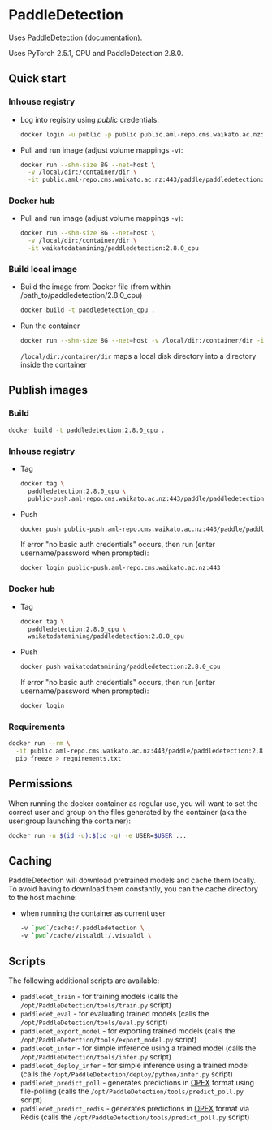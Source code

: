 # PaddleDetection

Uses [PaddleDetection](https://github.com/PaddlePaddle/PaddleDetection) ([documentation](https://github.com/PaddlePaddle/PaddleDetection/blob/release/2.6/README_en.md)). 

Uses PyTorch 2.5.1, CPU and PaddleDetection 2.8.0.

## Quick start

### Inhouse registry

* Log into registry using *public* credentials:

  ```bash
  docker login -u public -p public public.aml-repo.cms.waikato.ac.nz:443 
  ```

* Pull and run image (adjust volume mappings `-v`):

  ```bash
  docker run --shm-size 8G --net=host \
    -v /local/dir:/container/dir \
    -it public.aml-repo.cms.waikato.ac.nz:443/paddle/paddledetection:2.8.0_cpu
  ```

### Docker hub

* Pull and run image (adjust volume mappings `-v`):

  ```bash
  docker run --shm-size 8G --net=host \
    -v /local/dir:/container/dir \
    -it waikatodatamining/paddledetection:2.8.0_cpu
  ```

### Build local image

* Build the image from Docker file (from within /path_to/paddledetection/2.8.0_cpu)

  ```bash
  docker build -t paddledetection_cpu .
  ```
  
* Run the container

  ```bash
  docker run --shm-size 8G --net=host -v /local/dir:/container/dir -it paddledetection_cpu
  ```
  `/local/dir:/container/dir` maps a local disk directory into a directory inside the container


## Publish images

### Build

```bash
docker build -t paddledetection:2.8.0_cpu .
```

### Inhouse registry  

* Tag

  ```bash
  docker tag \
    paddledetection:2.8.0_cpu \
    public-push.aml-repo.cms.waikato.ac.nz:443/paddle/paddledetection:2.8.0_cpu
  ```
  
* Push

  ```bash
  docker push public-push.aml-repo.cms.waikato.ac.nz:443/paddle/paddledetection:2.8.0_cpu
  ```
  If error "no basic auth credentials" occurs, then run (enter username/password when prompted):
  
  ```bash
  docker login public-push.aml-repo.cms.waikato.ac.nz:443
  ```

### Docker hub  

* Tag

  ```bash
  docker tag \
    paddledetection:2.8.0_cpu \
    waikatodatamining/paddledetection:2.8.0_cpu
  ```
  
* Push

  ```bash
  docker push waikatodatamining/paddledetection:2.8.0_cpu
  ```
  If error "no basic auth credentials" occurs, then run (enter username/password when prompted):
  
  ```bash
  docker login
  ``` 


### Requirements

```bash
docker run --rm \
  -it public.aml-repo.cms.waikato.ac.nz:443/paddle/paddledetection:2.8.0_cpu \
  pip freeze > requirements.txt
```


## Permissions

When running the docker container as regular use, you will want to set the correct
user and group on the files generated by the container (aka the user:group launching
the container):

```bash
docker run -u $(id -u):$(id -g) -e USER=$USER ...
```

## Caching

PaddleDetection will download pretrained models and cache them locally. To avoid having
to download them constantly, you can the cache directory to the host machine:

* when running the container as current user

  ```bash
  -v `pwd`/cache:/.paddledetection \
  -v `pwd`/cache/visualdl:/.visualdl \
  ```


## Scripts

The following additional scripts are available:

* `paddledet_train` - for training models (calls the `/opt/PaddleDetection/tools/train.py` script)
* `paddledet_eval` - for evaluating trained models (calls the `/opt/PaddleDetection/tools/eval.py` script)
* `paddledet_export_model` - for exporting trained models (calls the `/opt/PaddleDetection/tools/export_model.py` script)
* `paddledet_infer` - for simple inference using a trained model (calls the `/opt/PaddleDetection/tools/infer.py` script)
* `paddledet_deploy_infer` - for simple inference using a trained model (calls the `/opt/PaddleDetection/deploy/python/infer.py` script)
* `paddledet_predict_poll` - generates predictions in [OPEX](https://github.com/waikato-datamining/fast-opex) format using file-polling (calls the `/opt/PaddleDetection/tools/predict_poll.py` script)
* `paddledet_predict_redis` - generates predictions in [OPEX](https://github.com/waikato-datamining/fast-opex) format via Redis (calls the `/opt/PaddleDetection/tools/predict_poll.py` script)
